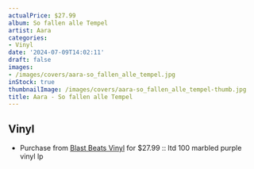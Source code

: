 ```yaml
---
actualPrice: $27.99
album: So fallen alle Tempel
artist: Aara
categories:
- Vinyl
date: '2024-07-09T14:02:11'
draft: false
images:
- /images/covers/aara-so_fallen_alle_tempel.jpg
inStock: true
thumbnailImage: /images/covers/aara-so_fallen_alle_tempel-thumb.jpg
title: Aara - So fallen alle Tempel
---
```


## Vinyl
* Purchase from [Blast Beats Vinyl](https://blastbeatsvinyl.com/products/aara-so-fallen-alle-tempel-ltd-100-marbled-purple-vinyl-lp-1) for $27.99 :: ltd 100 marbled purple vinyl lp
